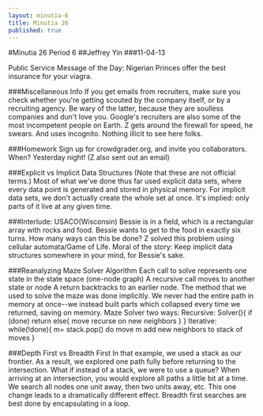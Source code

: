 ```yaml
---
layout: minutia-6
title: Minutia 26
published: true
---
```


#Minutia 26 Period 6
##Jeffrey Yin
###11-04-13

Public Service Message of the Day: Nigerian Princes offer the best insurance for your viagra.

###Miscellaneous Info
If you get emails from recruiters, make sure you check whether you're getting scouted by the company itself, or by a recruiting agency. Be wary of the latter, because they are soulless companies and dun't love you. Google's recruiters are also some of the most incompetent people on Earth.
Z gets around the firewall for speed, he swears. And uses incognito. Nothing illicit to see here folks.

###Homework
Sign up for crowdgrader.org, and invite you collaborators. When? Yesterday night! (Z also sent out an email)

###Explicit vs Implicit Data Structures
(Note that these are not official terms.)
Most of what we've done thus far used explicit data sets, where every data point is generated and stored in physical memory. 
For implicit data sets, we don't actually create the whole set at once. It's implied: only parts of it live at any given time.

###Interlude: USACO(Wisconsin)
Bessie is in a field, which is a rectangular array with rocks and food. Bessie wants to get to the food in exactly six turns. How many ways can this be done?
Z solved this problem using cellular automata/Game of Life. 
Moral of the story: Keep implicit data structures somewhere in your mind, for Bessie's sake.  

###Reanalyzing Maze Solver Algorithm
Each call to solve represents one state in the state space (one-node graph)
A recursive call moves to another state or node
A return backtracks to an earlier node.
The method that we used to solve the maze was done implicitly. We never had the entire path in memory at once--we instead built parts which collapsed every time we returned, saving on memory.
Maze Solver two ways:
Recursive: 
Solver(){
	if (done) return
	else{
		move
		recurse on new neighbors
	}
}
Iterative:
while(!done){
	m= stack.pop()
	do move m
	add new neighbors to stack of moves
}

###Depth First vs Breadth First
In that example, we used a stack as our frontier. As a result, we explored one path fully before returning to the intersection.
What if instead of a stack, we were to use a queue? When arriving at an intersection, you would explore all paths a little bit at a time. We search all nodes one unit away, then two units away, etc. This one change leads to a dramatically different effect.
Breadth first searches are best done by encapsulating in a loop.
